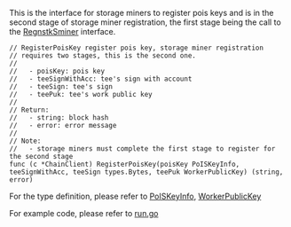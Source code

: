 This is the interface for storage miners to register pois keys and is in the second stage of storage miner registration, the first stage being the call to the [RegnstkSminer](RegnstkSminer.md) interface.

```golang
// RegisterPoisKey register pois key, storage miner registration
// requires two stages, this is the second one.
//
//   - poisKey: pois key
//   - teeSignWithAcc: tee's sign with account
//   - teeSign: tee's sign
//   - teePuk: tee's work public key
//
// Return:
//   - string: block hash
//   - error: error message
//
// Note:
//   - storage miners must complete the first stage to register for the second stage
func (c *ChainClient) RegisterPoisKey(poisKey PoISKeyInfo, teeSignWithAcc, teeSign types.Bytes, teePuk WorkerPublicKey) (string, error)
```

For the type definition, please refer to [PoISKeyInfo](../chain_type.md#PoISKeyInfo), [WorkerPublicKey](../chain_type.md#Typedefinition)

For example code, please refer to [run.go](https://github.com/CESSProject/cess-miner/blob/main/cmd/console/run.go)